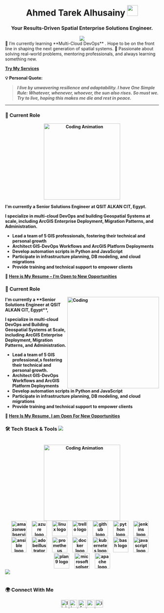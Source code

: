 <h1 align="center">Ahmed Tarek Alhusainy </b><img src="https://media.giphy.com/media/hvRJCLFzcasrR4ia7z/giphy.gif" width="35"></h1>
<h3 align="center">Your Results-Driven Spatial Enterprise Solutions Engineer.<b></b>
<br> </h3>
<div align="center">
  <img src="https://visitor-badge.laobi.icu/badge?page_id=AhmedAlhusaini.AhmedAlhusaini&"  />
</div>
<div>
🌱 I’m currently learning **Multi-Cloud DevOps** . Hope to be on the front line in shaping the next generation of spatial systems.  🚀 Passionate about solving real-world problems, mentoring professionals, and always learning something new.</b>

<a href="https://www.linkedin.com/services/page/854b87312a20b82853/"> <b> Try My Services</a> 
</div>


💡 **Personal Quote:**  
> *I live by unwavering resilience and adaptability. I have One Simple Rule: Whatever, whenever, whoever, the sun also rises. So must we. Try to live, hoping this makes me die and rest in peace.*

---
### 💼 Current Role

<p align="center">
  <img src="https://i.pinimg.com/originals/81/17/8b/81178b47a8598f0c81c4799f2cdd4057.gif" width="250" alt="Coding Animation" />
</p>

I'm currently a **Senior Solutions Engineer at QSIT ALKAN CIT, Egypt**.

I specialize in multi-cloud DevOps and building Geospatial Systems at scale, including ArcGIS Enterprise Deployment, Migration Patterns, and Administration.

- Lead a team of 5 GIS professionals, fostering their technical and personal growth  
- Architect GIS‑DevOps Workflows and ArcGIS Platform Deployments  
- Develop automation scripts in Python and JavaScript  
- Participate in infrastructure planning, DB modeling, and cloud migrations  
- Provide training and technical support to empower clients

📄 [Here is My Resume – I’m Open to New Opportunities](https://drive.google.com/file/d/1v0uTVudfojQfk2PvWNJNcYLfVPseNTIu/view?usp=sharing)


### 💼 Current Role
<div>
<img align="right" alt="Coding" width="300" src="https://i.pinimg.com/originals/81/17/8b/81178b47a8598f0c81c4799f2cdd4057.gif">
</div>
<div>
<p> I'm currently a **Senior Solutions Engineer at QSIT ALKAN CIT, Egypt**,</p> 
<p> I specialize in multi‑cloud DevOps and Building Geospatial Systems at Scale, including ArcGIS Enterprise Deployment, Migration Patterns, and Administration. </p>
</div>

- Lead a team of 5 GIS professional,s fostering their technical and personal growth.
- Architect GIS-DevOps Workflows and ArcGIS Platform Deployments  
- Develop automation scripts in Python and JavaScript  
- Participate in infrastructure planning, DB modeling, and cloud migrations  
- Provide training and technical support to empower clients
  
📄 [Here Is My Resume, I am Open For New Opportunities](https://drive.google.com/file/d/1v0uTVudfojQfk2PvWNJNcYLfVPseNTIu/view?usp=sharing)


<div></div>
<div></div>
<div></div>

### 🛠 Tech Stack & Tools <img src="https://user-images.githubusercontent.com/73097560/115834477-dbab4500-a447-11eb-908a-139a6edaec5c.gif"><br><br>
  <div align="center"> <img src="https://cdn.dribbble.com/users/1277312/screenshots/14733298/media/39b1045e593737587dd60e42c8422d1f.gif" width="250" alt="Coding Animation" />
</div>
<div align="center">
  <img src="https://skillicons.dev/icons?i=aws" height="50" alt="amazonwebservices logo"  />
  <img width="10" />
  <img src="https://cdn.jsdelivr.net/gh/devicons/devicon/icons/azure/azure-original.svg" height="50" alt="azure logo"  />
  <img width="10" />
  <img src="https://cdn.jsdelivr.net/gh/devicons/devicon/icons/linux/linux-original.svg" height="50" alt="linux logo"  />
  <img width="10" />
  <img src="https://cdn.jsdelivr.net/gh/devicons/devicon/icons/trello/trello-plain.svg" height="50" alt="trello logo"  />
  <img width="10" />
  <img src="https://skillicons.dev/icons?i=github" height="50" alt="github logo"  />
  <img width="10" />
  <img src="https://skillicons.dev/icons?i=py" height="50" alt="python logo"  />
  <img width="10" />
  <img src="https://cdn.jsdelivr.net/gh/devicons/devicon/icons/jenkins/jenkins-original.svg" height="50" alt="jenkins logo"  />
  <img width="10" />
  <img src="https://cdn.simpleicons.org/ansible/EE0000" height="50" alt="ansible logo"  />
  <img width="10" />
  <img src="https://skillicons.dev/icons?i=ai" height="50" alt="adobeillustrator logo"  />
  <img width="10" />
  <img src="https://cdn.jsdelivr.net/gh/devicons/devicon/icons/prometheus/prometheus-original.svg" height="50" alt="prometheus logo"  />
  <img width="10" />
  <img src="https://cdn.simpleicons.org/docker/2496ED" height="50" alt="docker logo"  />
  <img width="10" />
  <img src="https://cdn.simpleicons.org/kubernetes/326CE5" height="50" alt="kubernetes logo"  />
  <img width="10" />
  <img src="https://skillicons.dev/icons?i=bash" height="50" alt="bash logo"  />
  <img width="10" />
  <img src="https://skillicons.dev/icons?i=js" height="50" alt="javascript logo"  />
  <img width="10" />
  <img src="https://skillicons.dev/icons?i=plan9" height="50" alt="plan9 logo"  />
  <img width="10" />
  <img src="https://cdn.jsdelivr.net/gh/devicons/devicon/icons/microsoftsqlserver/microsoftsqlserver-plain.svg" height="50" alt="microsoftsqlserver logo"  />
  <img width="10" />
  <img src="https://cdn.simpleicons.org/apache/D22128" height="50" alt="apache logo"  />
</div>
<img src="https://user-images.githubusercontent.com/73097560/115834477-dbab4500-a447-11eb-908a-139a6edaec5c.gif"><br><br>

### 🌍 Connect With Me

<div align="center">
  <a href="https://www.linkedin.com/in/ahmedalhusainy/" target="_blank">
    <img src="https://img.shields.io/static/v1?message=LinkedIn&logo=linkedin&label=&color=0077B5&logoColor=white&labelColor=&style=for-the-badge" height="25" alt="linkedin logo"  />
  </a>
  <a href="https://x.com/Ah_Alhusainy" target="_blank">
    <img src="https://img.shields.io/static/v1?message=Twitter&logo=twitter&label=&color=1DA1F2&logoColor=white&labelColor=&style=for-the-badge" height="25" alt="twitter logo"  />
  </a>
  <a href="https://www.facebook.com/Ahmdlhusainy/" target="_blank">
    <img src="https://img.shields.io/static/v1?message=Facebook&logo=facebook&label=&color=1877F2&logoColor=white&labelColor=&style=for-the-badge" height="25" alt="facebook logo"  />
  </a>
  <a href="https://www.youtube.com/@GISOverflow" target="_blank">
    <img src="https://img.shields.io/static/v1?message=Youtube&logo=youtube&label=&color=FF0000&logoColor=white&labelColor=&style=for-the-badge" height="25" alt="youtube logo"  />
  </a>
  <a href="https://www.instagram.com/ahmdalhusaini" target="_blank">
    <img src="https://img.shields.io/static/v1?message=Instagram&logo=instagram&label=&color=E4405F&logoColor=white&labelColor=&style=for-the-badge" height="25" alt="instagram logo"  />
  </a>
</div>




